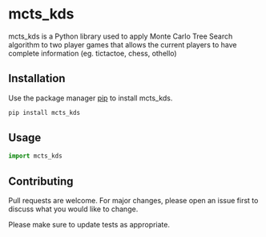 # mcts_kds

mcts_kds is a Python library used to apply Monte Carlo Tree Search algorithm to two player games that allows the current players to have complete information (eg. tictactoe, chess, othello)

## Installation

Use the package manager [pip](https://pip.pypa.io/en/stable/) to install mcts_kds.

```bash
pip install mcts_kds
```

## Usage

```python
import mcts_kds


```

## Contributing
Pull requests are welcome. For major changes, please open an issue first to discuss what you would like to change.

Please make sure to update tests as appropriate.